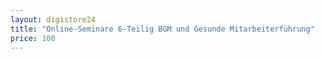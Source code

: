 ```yaml
---
layout: digistore24
title: "Online-Seminare 6-Teilig BGM und Gesunde Mitarbeiterführung"
price: 100
---
```

